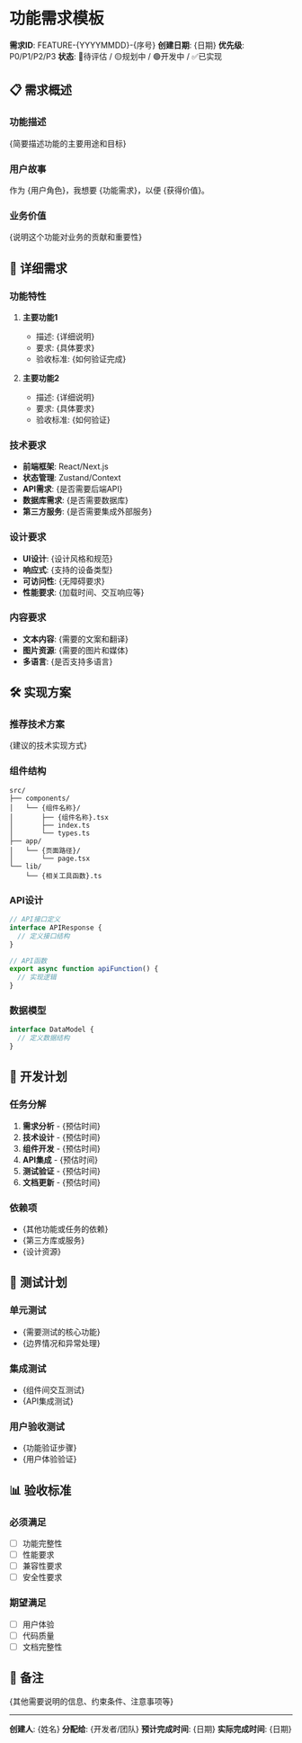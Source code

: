# 功能需求模板

**需求ID**: FEATURE-{YYYYMMDD}-{序号}
**创建日期**: {日期}
**优先级**: P0/P1/P2/P3
**状态**: 🔴待评估 / 🟡规划中 / 🟢开发中 / ✅已实现

## 📋 需求概述

### 功能描述
{简要描述功能的主要用途和目标}

### 用户故事
作为 {用户角色}，我想要 {功能需求}，以便 {获得价值}。

### 业务价值
{说明这个功能对业务的贡献和重要性}

## 🎯 详细需求

### 功能特性
1. **主要功能1**
   - 描述: {详细说明}
   - 要求: {具体要求}
   - 验收标准: {如何验证完成}

2. **主要功能2**
   - 描述: {详细说明}
   - 要求: {具体要求}
   - 验收标准: {如何验证}

### 技术要求
- **前端框架**: React/Next.js
- **状态管理**: Zustand/Context
- **API需求**: {是否需要后端API}
- **数据库需求**: {是否需要数据库}
- **第三方服务**: {是否需要集成外部服务}

### 设计要求
- **UI设计**: {设计风格和规范}
- **响应式**: {支持的设备类型}
- **可访问性**: {无障碍要求}
- **性能要求**: {加载时间、交互响应等}

### 内容要求
- **文本内容**: {需要的文案和翻译}
- **图片资源**: {需要的图片和媒体}
- **多语言**: {是否支持多语言}

## 🛠️ 实现方案

### 推荐技术方案
{建议的技术实现方式}

### 组件结构
```
src/
├── components/
│   └── {组件名称}/
│       ├── {组件名称}.tsx
│       ├── index.ts
│       └── types.ts
├── app/
│   └── {页面路径}/
│       └── page.tsx
└── lib/
    └── {相关工具函数}.ts
```

### API设计
```typescript
// API接口定义
interface APIResponse {
  // 定义接口结构
}

// API函数
export async function apiFunction() {
  // 实现逻辑
}
```

### 数据模型
```typescript
interface DataModel {
  // 定义数据结构
}
```

## 📅 开发计划

### 任务分解
1. **需求分析** - {预估时间}
2. **技术设计** - {预估时间}
3. **组件开发** - {预估时间}
4. **API集成** - {预估时间}
5. **测试验证** - {预估时间}
6. **文档更新** - {预估时间}

### 依赖项
- {其他功能或任务的依赖}
- {第三方库或服务}
- {设计资源}

## 🧪 测试计划

### 单元测试
- {需要测试的核心功能}
- {边界情况和异常处理}

### 集成测试
- {组件间交互测试}
- {API集成测试}

### 用户验收测试
- {功能验证步骤}
- {用户体验验证}

## 📊 验收标准

### 必须满足
- [ ] 功能完整性
- [ ] 性能要求
- [ ] 兼容性要求
- [ ] 安全性要求

### 期望满足
- [ ] 用户体验
- [ ] 代码质量
- [ ] 文档完整性

## 📝 备注

{其他需要说明的信息、约束条件、注意事项等}

---

**创建人**: {姓名}
**分配给**: {开发者/团队}
**预计完成时间**: {日期}
**实际完成时间**: {日期}